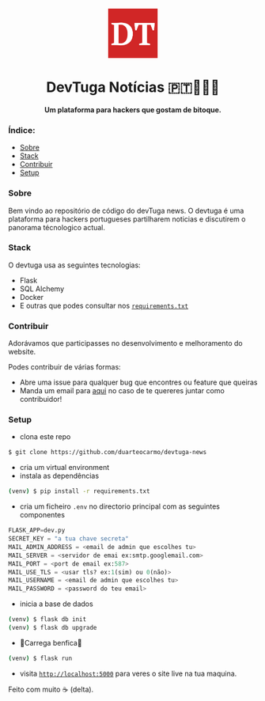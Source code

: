 <div align="center">
  <br>
  <a href="devtuga.duarteocarmo.com"><img
    alt="DEV"
    src="app/static/Banner.png"
    width=100px
  /></a>
  <h1>DevTuga Notícias 🇵🇹👨🏻‍💻</h1>
  <strong>Um plataforma para hackers que gostam de bitoque.</strong>
</div>

### Índice:

- [Sobre](#sobre)
- [Stack](#stack)
- [Contribuir](#contribuir)
- [Setup](#setup)


### Sobre
Bem vindo ao repositório de código do devTuga news. O devtuga é uma plataforma para hackers portugueses partilharem noticias e discutirem o panorama técnologico actual. 


### Stack
O devtuga usa as seguintes tecnologias: 

- Flask 
- SQL Alchemy
- Docker
- E outras que podes consultar nos [`requirements.txt`](https://github.com/duarteocarmo/devtuga-news/blob/master/requirements.txt)


### Contribuir
Adorávamos que participasses no desenvolvimento e melhoramento do website. 

Podes contribuir de várias formas: 

- Abre uma issue para qualquer bug que encontres ou feature que queiras
- Manda um email para [aqui](mailto:devtuga.2018@gmail.com) no caso de te quereres juntar como contribuidor!

### Setup

- clona este repo

```bash
$ git clone https://github.com/duarteocarmo/devtuga-news
```

- cria um virtual environment
- instala as dependências

```bash
(venv) $ pip install -r requirements.txt
```

- cria um ficheiro `.env` no directorio principal com as seguintes componentes

```python
FLASK_APP=dev.py
SECRET_KEY = "a tua chave secreta"
MAIL_ADMIN_ADDRESS = <email de admin que escolhes tu>
MAIL_SERVER = <servidor de emai ex:smtp.googlemail.com>
MAIL_PORT = <port de email ex:587>
MAIL_USE_TLS = <usar tls? ex:1(sim) ou 0(não)>
MAIL_USERNAME = <email de admin que escolhes tu>
MAIL_PASSWORD = <password do teu email>
```

- inicia a base de dados

```bash
(venv) $ flask db init
(venv) $ flask db upgrade
```

- 🎉Carrega benfica🎉

```bash
(venv) $ flask run
```

- visita [`http://localhost:5000`](http://localhost:5000) para veres o site live na tua maquina.


Feito com muito ☕️ (delta).


